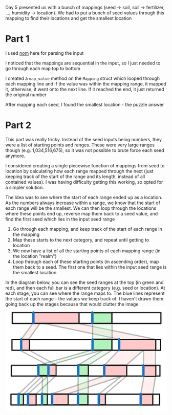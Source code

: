 Day 5 presented us with a bunch of mappings (seed -> soil, soil -> fertilizer, ..., humidity -> location). We had to put a bunch of seed values through this mapping to find their locations and get the smallest location

# Part 1

I used [nom](https://docs.rs/nom/latest/nom/) here for parsing the input

I noticed that the mappings are sequential in the input, so I just needed to go through each map top to bottom

I created a `map_value` method on the `Mapping` struct which looped through each mapping line and if the value was within the mapping range, it mapped it, otherwise, it went onto the next line. If it reached the end, it just returned the original number

After mapping each seed, I found the smallest location - the puzzle answer

# Part 2

This part was really tricky. Instead of the seed inputs being numbers, they were a list of starting points and ranges. These were very large ranges though (e.g. 1,034,516,675), so it was not possible to brute force each seed anymore.

I considered creating a single piecewise function of mappings from seed to location by calculating how each range mapped through the next (just keeping track of the start of the range and its length, instead of all contained values). I was having difficulty getting this working, so opted for a simpler solution.

The idea was to see where the start of each range ended up as a location. As the numbers always increase within a range, we know that the start of each range will be the smallest. We can then loop through the locations where these points end up, reverse map them back to a seed value, and find the first seed which lies in the input seed range

1. Go through each mapping, and keep track of the start of each range in the mapping
2. Map these starts to the next category, and repeat until getting to location
3. We now have a list of all the starting points of each mapping range (in the location "realm")
4. Loop through each of these starting points (in ascending order), map them back to a seed. The first one that lies within the input seed range is the smallest location

In the diagram below, you can see the seed ranges at the top (in green and red), and then each full bar is a different category (e.g. seed or location). At each stage, you can see where the range maps to. The blue lines represent the start of each range - the values we keep track of. I haven't drawn them going back up the stages because that would clutter the image
![Mappings](./mappings.png)
